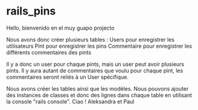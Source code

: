 # rails_pins

Hello, bienvenido en el muy guapo projecto 

Nous avons donc créer plusieurs tables : Users pour enregistrer les utilisateurs 
                                         Pint pour enregistrer les pins 
                                         Commentaire pour enregistrer les différents commentaires des pints
                                         
Il y a donc un user pour chaque pints, mais un user peut avoir plusieurs pints.
Il y aura autant de commentaires que voulu pour chaque pint, les commentaires seront reliés à un User spécifique.

Nous avons créer les tables ainsi que les modèles. Nous pouvons ajouter des instances de classes et donc des lignes dans chaque table en utilisant la console "rails console".
Ciao ! 
Aleksandra et Paul 
